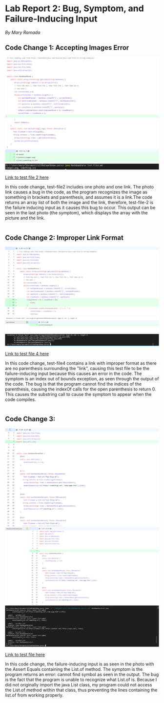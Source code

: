 # Lab Report 2: Bug, Symptom, and Failure-Inducing Input
*By Mary Ramada*

## Code Change 1: Accepting Images Error  
![Image](AIME1.PNG) 
![Image](AIME2.PNG)
![Image](AIME3.PNG)

[Link to test file 2 here](https://github.com/mramada22/markdown-parse/blob/main/test-file2.md)

In this code change, test-file2 includes one photo and one link. The photo link causes a bug in the code, as the program recognizes the image as something in brackets and parenthesis, and assumes it is a link.The code returns an array list of both the image and the link, therefore, test-file-2 is the failure inducing input as it causes this bug to occur. This output can be seen in the last photo (the symptom), which displays the array with the picture and the link. 
```
```
## Code Change 2: Improper Link Format
![Image](impLink1.PNG)
![Image](impLink2.PNG)
![Image](impLink3.PNG)

[Link to test file 4 here](https://github.com/mramada22/markdown-parse/blob/main/test-file4.md)

In this code change, test-file4 contains a link with improper format as there are no parenthesis surrounding the "link", causing this test file to be the failure-inducing input because this causes an error in the code. The symptom is an index out of bounds exception, as seen through the output of the code. The bug is that the program cannot find the indices of the parenthesis, causing the indexOf calls for the open parenthesis to return 0. This causes the substring call to cause the symptom to appear when the code compiles. 
```
```
## Code Change 3: 
![Image](LE1.PNG)
![Image](LE2.PNG)
![Image](LE3.PNG)

[Link to test file here](https://github.com/mramada22/markdown-parse/blob/main/MarkdownParseTest.java)

In this code change, the failure-inducing input is as seen in the photo with the Assert Equals containing the List.of method. The symptom is the program returns an error: cannot find symbol as seen in the output. The bug is the fact that the program is unable to recognize what List.of is. Because I did not originally import the java List class, my program could not access the List.of method within that class, thus preventing the lines containing the list.of from working properly. 
